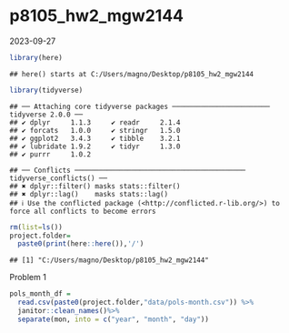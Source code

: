 p8105_hw2_mgw2144
================
2023-09-27

``` r
library(here)
```

    ## here() starts at C:/Users/magno/Desktop/p8105_hw2_mgw2144

``` r
library(tidyverse)
```

    ## ── Attaching core tidyverse packages ──────────────────────── tidyverse 2.0.0 ──
    ## ✔ dplyr     1.1.3     ✔ readr     2.1.4
    ## ✔ forcats   1.0.0     ✔ stringr   1.5.0
    ## ✔ ggplot2   3.4.3     ✔ tibble    3.2.1
    ## ✔ lubridate 1.9.2     ✔ tidyr     1.3.0
    ## ✔ purrr     1.0.2

    ## ── Conflicts ────────────────────────────────────────── tidyverse_conflicts() ──
    ## ✖ dplyr::filter() masks stats::filter()
    ## ✖ dplyr::lag()    masks stats::lag()
    ## ℹ Use the conflicted package (<http://conflicted.r-lib.org/>) to force all conflicts to become errors

``` r
rm(list=ls())
project.folder=
  paste0(print(here::here()),'/')
```

    ## [1] "C:/Users/magno/Desktop/p8105_hw2_mgw2144"

Problem 1

``` r
pols_month_df =
  read.csv(paste0(project.folder,"data/pols-month.csv")) %>% 
  janitor::clean_names()%>% 
  separate(mon, into = c("year", "month", "day"))
```
